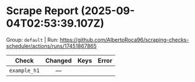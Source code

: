 # Scrape Report (2025-09-04T02:53:39.107Z)

Group: `default`  |  Run: https://github.com/AlbertoRoca96/scraping-checks-scheduler/actions/runs/17451867865

| Check | Changed | Keys | Error |
|---|:---:|:--|:--|
| `example_h1` | — |  |  |

